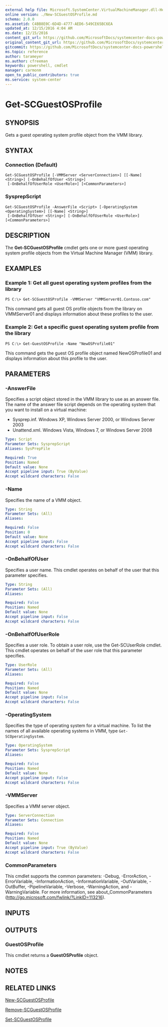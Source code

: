 ```yaml
---
external help file: Microsoft.SystemCenter.VirtualMachineManager.dll-Help.xml
online version: ./New-SCGuestOSProfile.md
schema: 2.0.0
ms.assetid: C4BB8E0C-6D4D-4777-AED6-549CE65BC6EA
updated_at: 12/15/2016 4:04 AM
ms.date: 12/15/2016
content_git_url: https://github.com/MicrosoftDocs/systemcenter-docs-powershell/blob/master/systemcenter-cmdlets/SystemCenter2016/VirtualMachineManager/vlatest/Get-SCGuestOSProfile.md
original_content_git_url: https://github.com/MicrosoftDocs/systemcenter-docs-powershell/blob/master/systemcenter-cmdlets/SystemCenter2016/VirtualMachineManager/vlatest/Get-SCGuestOSProfile.md
gitcommit: https://github.com/MicrosoftDocs/systemcenter-docs-powershell/blob/7df4508c7b907a214e6a8eca76037b06065ef078/systemcenter-cmdlets/SystemCenter2016/VirtualMachineManager/vlatest/Get-SCGuestOSProfile.md
ms.topic: reference
author: tarameyer
ms.author: cfreeman
keywords: powershell, cmdlet
manager: carmonm
open_to_public_contributors: true
ms.service: system-center
---
```


# Get-SCGuestOSProfile

## SYNOPSIS
Gets a guest operating system profile object from the VMM library.

## SYNTAX

### Connection (Default)
```
Get-SCGuestOSProfile [-VMMServer <ServerConnection>] [[-Name] <String>] [-OnBehalfOfUser <String>]
 [-OnBehalfOfUserRole <UserRole>] [<CommonParameters>]
```

### SysprepScript
```
Get-SCGuestOSProfile -AnswerFile <Script> [-OperatingSystem <OperatingSystem>] [[-Name] <String>]
 [-OnBehalfOfUser <String>] [-OnBehalfOfUserRole <UserRole>] [<CommonParameters>]
```

## DESCRIPTION
The **Get-SCGuestOSProfile** cmdlet gets one or more guest operating system profile objects from the Virtual Machine Manager (VMM) library.

## EXAMPLES

### Example 1: Get all guest operating system profiles from the library
```
PS C:\> Get-SCGuestOSProfile -VMMServer "VMMServer01.Contoso.com"
```

This command gets all guest OS profile objects from the library on VMMServer01 and displays information about these profiles to the user.

### Example 2: Get a specific guest operating system profile from the library
```
PS C:\> Get-GuestOSProfile -Name "NewOSProfile01"
```

This command gets the guest OS profile object named NewOSProfile01 and displays information about this profile to the user.

## PARAMETERS

### -AnswerFile
Specifies a script object stored in the VMM library to use as an answer file.
The name of the answer file script depends on the operating system that you want to install on a virtual machine: 

- Sysprep.inf.
Windows XP, Windows Server 2000, or Windows Server 2003
- Unattend.xml.
Windows Vista, Windows 7, or Windows Server 2008

```yaml
Type: Script
Parameter Sets: SysprepScript
Aliases: SysPrepFile

Required: True
Position: Named
Default value: None
Accept pipeline input: True (ByValue)
Accept wildcard characters: False
```

### -Name
Specifies the name of a VMM object.

```yaml
Type: String
Parameter Sets: (All)
Aliases: 

Required: False
Position: 0
Default value: None
Accept pipeline input: False
Accept wildcard characters: False
```

### -OnBehalfOfUser
Specifies a user name.
This cmdlet operates on behalf of the user that this parameter specifies.

```yaml
Type: String
Parameter Sets: (All)
Aliases: 

Required: False
Position: Named
Default value: None
Accept pipeline input: False
Accept wildcard characters: False
```

### -OnBehalfOfUserRole
Specifies a user role.
To obtain a user role, use the Get-SCUserRole cmdlet.
This cmdlet operates on behalf of the user role that this parameter specifies.

```yaml
Type: UserRole
Parameter Sets: (All)
Aliases: 

Required: False
Position: Named
Default value: None
Accept pipeline input: False
Accept wildcard characters: False
```

### -OperatingSystem
Specifies the type of operating system for a virtual machine.
To list the names of all available operating systems in VMM, type `Get-SCOperatingSystem`.

```yaml
Type: OperatingSystem
Parameter Sets: SysprepScript
Aliases: 

Required: False
Position: Named
Default value: None
Accept pipeline input: False
Accept wildcard characters: False
```

### -VMMServer
Specifies a VMM server object.

```yaml
Type: ServerConnection
Parameter Sets: Connection
Aliases: 

Required: False
Position: Named
Default value: None
Accept pipeline input: True (ByValue)
Accept wildcard characters: False
```

### CommonParameters
This cmdlet supports the common parameters: -Debug, -ErrorAction, -ErrorVariable, -InformationAction, -InformationVariable, -OutVariable, -OutBuffer, -PipelineVariable, -Verbose, -WarningAction, and -WarningVariable. For more information, see about_CommonParameters (http://go.microsoft.com/fwlink/?LinkID=113216).

## INPUTS

## OUTPUTS

### GuestOSProfile
This cmdlet returns a **GuestOSProfile** object.

## NOTES

## RELATED LINKS

[New-SCGuestOSProfile](xref:SystemCenter2016/VirtualMachineManager/vlatest/New-SCGuestOSProfile.md)

[Remove-SCGuestOSProfile](xref:SystemCenter2016/VirtualMachineManager/vlatest/Remove-SCGuestOSProfile.md)

[Set-SCGuestOSProfile](xref:SystemCenter2016/VirtualMachineManager/vlatest/Set-SCGuestOSProfile.md)


